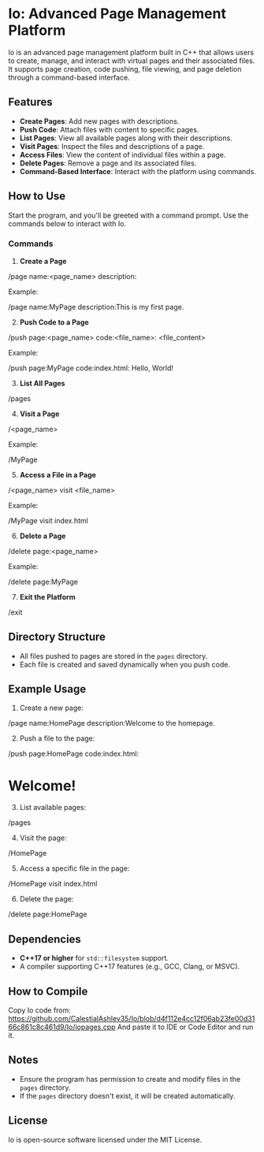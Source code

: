# Io: Advanced Page Management Platform

Io is an advanced page management platform built in C++ that allows users to create, manage, and interact with virtual pages and their associated files. It supports page creation, code pushing, file viewing, and page deletion through a command-based interface.

## Features

- **Create Pages**: Add new pages with descriptions.
- **Push Code**: Attach files with content to specific pages.
- **List Pages**: View all available pages along with their descriptions.
- **Visit Pages**: Inspect the files and descriptions of a page.
- **Access Files**: View the content of individual files within a page.
- **Delete Pages**: Remove a page and its associated files.
- **Command-Based Interface**: Interact with the platform using commands.

## How to Use

Start the program, and you'll be greeted with a command prompt. Use the commands below to interact with Io.

### Commands

1. **Create a Page**

/page name:<page_name> description:<description>

Example:

/page name:MyPage description:This is my first page.

2. **Push Code to a Page**

/push page:<page_name> code:<file_name>: <file_content>

Example:

/push page:MyPage code:index.html: <html><body>Hello, World!</body></html>

3. **List All Pages**

/pages

4. **Visit a Page**

/<page_name>

Example:

/MyPage

5. **Access a File in a Page**

/<page_name> visit <file_name>

Example:

/MyPage visit index.html

6. **Delete a Page**

/delete page:<page_name>

Example:

/delete page:MyPage

7. **Exit the Platform**

/exit

## Directory Structure

- All files pushed to pages are stored in the `pages` directory.
- Each file is created and saved dynamically when you push code.

## Example Usage

1. Create a new page:

/page name:HomePage description:Welcome to the homepage.

2. Push a file to the page:

/push page:HomePage code:index.html: <html><h1>Welcome!</h1></html>

3. List available pages:

/pages

4. Visit the page:

/HomePage

5. Access a specific file in the page:

/HomePage visit index.html

6. Delete the page:

/delete page:HomePage

## Dependencies

- **C++17 or higher** for `std::filesystem` support.
- A compiler supporting C++17 features (e.g., GCC, Clang, or MSVC).

## How to Compile

Copy Io code from: https://github.com/CalestialAshley35/Io/blob/d4f112e4cc12f06ab23fe00d3166c861c8c461d9/Io/iopages.cpp
And paste it to IDE or Code Editor and run it.

## Notes

- Ensure the program has permission to create and modify files in the `pages` directory.
- If the `pages` directory doesn't exist, it will be created automatically.

## License

Io is open-source software licensed under the MIT License.

